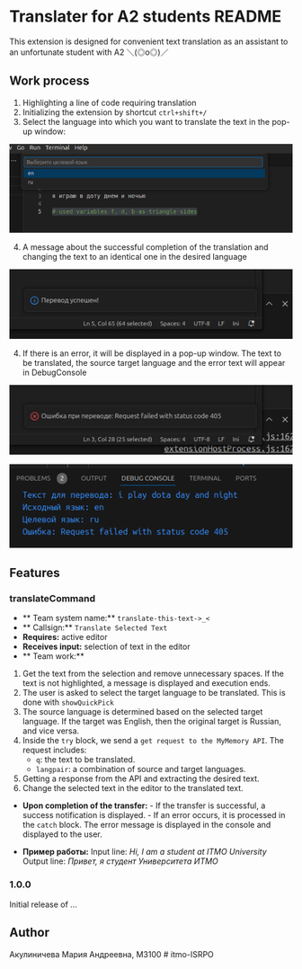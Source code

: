 # **Translater for A2 students** README

This extension is designed for convenient text translation as an assistant to an unfortunate student with A2 ＼(◎o◎)／

## Work process

1. Highlighting a line of code requiring translation
2. Initializing the extension by shortcut `ctrl+shift+/`
3. Select the language into which you want to translate the text in the pop-up window:
 
![](images/Выбор_языка.png)

4. A message about the successful completion of the translation and changing the text to an identical one in the desired language

![](images/Перевод_успешен.png)

4. If there is an error, it will be displayed in a pop-up window. The text to be translated, the source target language and the error text will appear in DebugConsole
   
![](images/окно_ошибки.png)

![](images/дебаг.png)

## Features
### translateCommand

- ** Team system name:** `translate-this-text->_<`
- ** Callsign:**  `Translate Selected Text`
- **Requires:** active editor
- **Receives input:** selection of text in the editor
- ** Team work:**
1. Get the text from the selection and remove unnecessary spaces. If the text is not highlighted, a message is displayed and execution ends.
2. The user is asked to select the target language to be translated. This is done with  `showQuickPick`
3. The source language is determined based on the selected target language. If the target was English, then the original target is Russian, and vice versa.
4. Inside the  `try` block, we send a `get request to the MyMemory API`.
    The request includes:
    - `q`: the text to be translated.
    - `langpair`: a combination of source and target languages.
5. Getting a response from the API and extracting the desired text.
6. Change the selected text in the editor to the translated text.
- **Upon completion of the transfer:**
            - If the transfer is successful, a success notification is displayed.
            - If an error occurs, it is processed in the `catch` block. The error message is displayed in the console and displayed to the user.

- **Пример работы:**
Input line: *Hi, I am a student at ITMO University*
Output line: *Привет, я студент Университета ИТМО*


### 1.0.0

Initial release of ...



## Author
Акулиничева Мария Андреевна, M3100 # itmo-ISRPO
